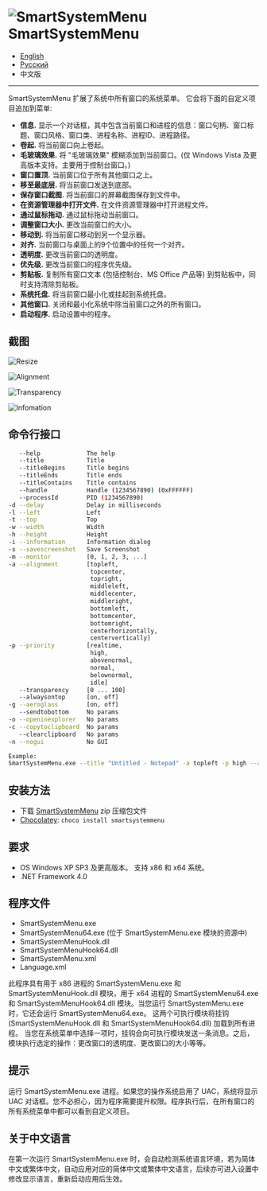 ![SmartSystemMenu](https://user-images.githubusercontent.com/8102586/68280906-8e86b800-0087-11ea-9762-f9eb028bb8fe.png) SmartSystemMenu
=============

- [English](/README.md)
- [Русский](/README_RU.md)
- 中文版

---

SmartSystemMenu 扩展了系统中所有窗口的系统菜单。 它会将下面的自定义项目追加到菜单:

* **信息.** 显示一个对话框，其中包含当前窗口和进程的信息：窗口句柄、窗口标题、窗口风格、窗口类、进程名称、进程ID、进程路径。
* **卷起.** 将当前窗口向上卷起。
* **毛玻璃效果.** 将 "毛玻璃效果" 模糊添加到当前窗口。(仅 Windows Vista 及更高版本支持。主要用于控制台窗口。)
* **窗口置顶.** 当前窗口位于所有其他窗口之上。
* **移至最底层.** 将当前窗口发送到底部。
* **保存窗口截图.** 将当前窗口的屏幕截图保存到文件中。
* **在资源管理器中打开文件.** 在文件资源管理器中打开进程文件。
* **通过鼠标拖动.** 通过鼠标拖动当前窗口。
* **调整窗口大小.** 更改当前窗口的大小。
* **移动到.** 将当前窗口移动到另一个显示器。
* **对齐.** 当前窗口与桌面上的9个位置中的任何一个对齐。
* **透明度.** 更改当前窗口的透明度。
* **优先级.** 更改当前窗口的程序优先级。
* **剪贴板.** 复制所有窗口文本 (包括控制台、MS Office 产品等) 到剪贴板中，同时支持清除剪贴板。
* **系统托盘.** 将当前窗口最小化或挂起到系统托盘。
* **其他窗口.** 关闭和最小化系统中除当前窗口之外的所有窗口。
* **启动程序.** 启动设置中的程序。

截图
------------------

![Resize](https://cdn.jsdelivr.net/gh/LightAPIs/PicGoImg@master/img/20201229214044.png)

![Alignment](https://cdn.jsdelivr.net/gh/LightAPIs/PicGoImg@master/img/20201229214127.png)

![Transparency](https://cdn.jsdelivr.net/gh/LightAPIs/PicGoImg@master/img/20201229214204.png)

![Infomation](https://cdn.jsdelivr.net/gh/LightAPIs/PicGoImg@master/img/202111162001625.jpg)

## 命令行接口

```bash
   --help             The help
   --title            Title
   --titleBegins      Title begins 
   --titleEnds        Title ends
   --titleContains    Title contains
   --handle           Handle (1234567890) (0xFFFFFF)
   --processId        PID (1234567890)
-d --delay            Delay in milliseconds
-l --left             Left
-t --top              Top
-w --width            Width
-h --height           Height
-i --information      Information dialog
-s --savescreenshot   Save Screenshot
-m --monitor          [0, 1, 2, 3, ...]
-a --alignment        [topleft,
                       topcenter,
                       topright,
                       middleleft,
                       middlecenter,
                       middleright,
                       bottomleft,
                       bottomcenter,
                       bottomright,
                       centerhorizontally,
                       centervertically]
-p --priority         [realtime,
                       high,
                       abovenormal,
                       normal,
                       belownormal,
                       idle]
   --transparency     [0 ... 100]
   --alwaysontop      [on, off]
-g --aeroglass        [on, off]
   --sendtobottom     No params
-o --openinexplorer   No params
-c --copytoclipboard  No params
   --clearclipboard   No params
-n --nogui            No GUI

Example:
SmartSystemMenu.exe --title "Untitled - Notepad" -a topleft -p high --alwaysontop on --nogui
```

## 安装方法

- 下载 [SmartSystemMenu](https://github.com/AlexanderPro/SmartSystemMenu/releases) zip 压缩包文件
- [Chocolatey](https://chocolatey.org/): `choco install smartsystemmenu`

要求
--------------------

* OS Windows XP SP3 及更高版本。 支持 x86 和 x64 系统。
* .NET Framework 4.0

程序文件
--------------------

* SmartSystemMenu.exe
* SmartSystemMenu64.exe (位于 SmartSystemMenu.exe 模块的资源中)
* SmartSystemMenuHook.dll
* SmartSystemMenuHook64.dll
* SmartSystemMenu.xml
* Language.xml

此程序具有用于 x86 进程的 SmartSystemMenu.exe 和 SmartSystemMenuHook.dll 模块，用于 x64 进程的 SmartSystemMenu64.exe 和 SmartSystemMenuHook64.dll 模块。当您运行 SmartSystemMenu.exe 时，它还会运行 SmartSystemMenu64.exe。 这两个可执行模块将挂钩 (SmartSystemMenuHook.dll 和 SmartSystemMenuHook64.dll) 加载到所有进程。 当您在系统菜单中选择一项时，挂钩会向可执行模块发送一条消息。之后，模块执行选定的操作：更改窗口的透明度、更改窗口的大小等等。

提示
--------------------

运行 SmartSystemMenu.exe 进程。如果您的操作系统启用了 UAC，系统将显示 UAC 对话框。您不必担心，因为程序需要提升权限。程序执行后，在所有窗口的所有系统菜单中都可以看到自定义项目。

## 关于中文语言

在第一次运行 SmartSystemMenu.exe 时，会自动检测系统语言环境，若为简体中文或繁体中文，自动应用对应的简体中文或繁体中文语言，后续亦可进入设置中修改显示语言，重新启动应用后生效。

